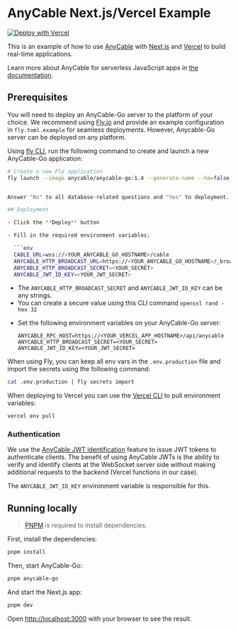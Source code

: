 # AnyCable Next.js/Vercel Example

[![Deploy with Vercel](https://vercel.com/button)](https://vercel.com/new/clone?repository-url=https%3A%2F%2Fgithub.com%2Fanycable%2Fvercel-anycable-demo&env=CABLE_URL,ANYCABLE_HTTP_BROADCAST_URL,ANYCABLE_HTTP_BROADCAST_SECRET,ANYCABLE_JWT_ID_KEY&envDescription=Link%20Vercel%20application%20with%20AnyCable%20server&envLink=https%3A%2F%2Fgithub.com%2Fanycable%2Fvercel-anycable-demo&project-name=vercel-anycable-demo&repository-name=vercel-anycable-demo)

This is an example of how to use [AnyCable](https://anycable.io) with [Next.js](https://nextjs.org) and [Vercel](https://vercel.com) to build real-time applications.

Learn more about AnyCable for serverless JavaScript apps in [the documentation](https://docs.anycable.io/guides/serverless).

## Prerequisites

You will need to deploy an AnyCable-Go server to the platform of your choice. We recommend using [Fly.io](https://fly.io) and provide an example configuration in `fly.toml.example` for seamless deployments. However, Anycable-Go server can be deployed on any platform.

Using [fly CLI](https://fly.io/docs/hands-on/install-flyctl/), run the following command to create and launch a new AnyCable-Go application:

```sh
# Create a new Fly application
fly launch --image anycable/anycable-go:1.4 --generate-name --ha=false --internal-port 8080 --env PORT=8080 --env ANYCABLE_BROKER=memory


Answer "No" to all database-related questions and "Yes" to deployment. This will deploy your app and create a `fly.toml` file with the minimum configuration. See the `fly.toml.example` file to learn more about other available and recommended configuration options.

## Deployment

- Click the **Deploy** button

- Fill in the required environment variables:

  ```env
  CABLE_URL=wss://<YOUR_ANYCABLE_GO_HOSTNAME>/cable
  ANYCABLE_HTTP_BROADCAST_URL=https://<YOUR_ANYCABLE_GO_HOSTNAME>/_broadcast
  ANYCABLE_HTTP_BROADCAST_SECRET=<YOUR_SECRET>
  ANYCABLE_JWT_ID_KEY=<YOUR_JWT_SECRET>
  ```

  * The `ANYCABLE_HTTP_BROADCAST_SECRET` and `ANYCABLE_JWT_ID_KEY` can be any strings.
  * You can create a secure value using this CLI command `openssl rand -hex 32`

- Set the following environment variables on your AnyCable-Go server:

  ```env
  ANYCABLE_RPC_HOST=https://<YOUR_VERCEL_APP_HOSTNAME>/api/anycable
  ANYCABLE_HTTP_BROADCAST_SECRET=<YOUR_SECRET>
  ANYCABLE_JWT_ID_KEY=<YOUR_JWT_SECRET>
  ```

When using Fly, you can keep all env vars in the `.env.production` file and import the secrets using the following command:

```sh
cat .env.production | fly secrets import
```

When deploying to Vercel you can use the [Vercel CLI](https://vercel.com/docs/cli) to pull environment variables:

```sh
vercel env pull
```

### Authentication

We use the [AnyCable JWT identification](https://docs.anycable.io/anycable-go/jwt_identification) feature to issue JWT tokens to authenticate clients. The benefit of using AnyCable JWTs is the ability to verify and identify clients at the WebSocket server side without making additional requests to the backend (Vercel functions in our case).

The `ANYCABLE_JWT_ID_KEY` environment variable is responsible for this.

## Running locally

> [PNPM](https://pnpm.io/installation) is required to install dependencies.

First, install the dependencies:

```bash
pnpm install
```

Then, start AnyCable-Go:

```bash
pnpm anycable-go
```

And start the Next.js app:

```bash
pnpm dev
```

Open [http://localhost:3000](http://localhost:3000) with your browser to see the result.
